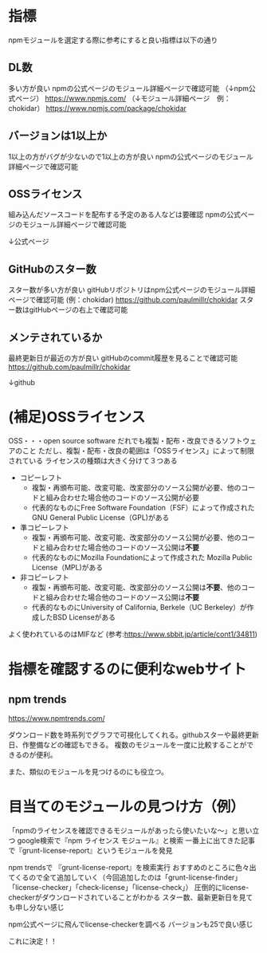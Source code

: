 # 指標
npmモジュールを選定する際に参考にすると良い指標は以下の通り

## DL数
多い方が良い
npmの公式ページのモジュール詳細ページで確認可能
（↓npm公式ページ）
https://www.npmjs.com/
（↓モジュール詳細ページ　例：chokidar）
https://www.npmjs.com/package/chokidar

## バージョンは1以上か
1以上の方がバグが少ないので1以上の方が良い
npmの公式ページのモジュール詳細ページで確認可能

## OSSライセンス
組み込んだソースコードを配布する予定のある人などは要確認
npmの公式ページのモジュール詳細ページで確認可能

↓公式ページ

## GitHubのスター数
スター数が多い方が良い
gitHubリポジトリはnpm公式ページのモジュール詳細ページで確認可能
(例：chokidar)
https://github.com/paulmillr/chokidar
スター数はgitHubページの右上で確認可能

## メンテされているか
最終更新日が最近の方が良い
gitHubのcommit履歴を見ることで確認可能
https://github.com/paulmillr/chokidar

↓github



# (補足)OSSライセンス
OSS・・・open source software
だれでも複製・配布・改良できるソフトウェアのこと
ただし、複製・配布・改良の範囲は「OSSライセンス」によって制限されている
ライセンスの種類は大きく分けて３つある

- コピーレフト
  - 複製・再頒布可能、改変可能、改変部分のソース公開が必要、他のコードと組み合わせた場合他のコードのソース公開が必要
  - 代表的なものにFree Software Foundation（FSF）によって作成されたGNU General Public License（GPL)がある
- 準コピーレフト
  - 複製・再頒布可能、改変可能、改変部分のソース公開が必要、他のコードと組み合わせた場合他のコードのソース公開は**不要**
  - 代表的なものにMozilla Foundationによって作成された Mozilla Public License（MPL)がある
- 非コピーレフト
  - 複製・再頒布可能、改変可能、改変部分のソース公開は**不要**、他のコードと組み合わせた場合他のコードのソース公開は**不要**
  - 代表的なものにUniversity of California, Berkele（UC Berkeley）が作成したBSD Licenseがある



よく使われているのはMIFなど
(参考:https://www.sbbit.jp/article/cont1/34811)



# 指標を確認するのに便利なwebサイト
## npm trends
https://www.npmtrends.com/

ダウンロード数を時系列でグラフで可視化してくれる。githubスターや最終更新日、作整備などの確認もできる。
複数のモジュールを一度に比較することができるのが便利。

また、類似のモジュールを見つけるのにも役立つ。


# 目当てのモジュールの見つけ方（例）
「npmのライセンスを確認できるモジュールがあったら使いたいな〜」と思い立つ
google検索で『npm ライセンス モジュール』と検索
一番上に出てきた記事で『grunt-license-report』というモジュールを発見

npm trendsで 『grunt-license-report』を検索実行
おすすめのところに色々出てくるので全て追加していく（今回追加したのは「grunt-license-finder」「license-checker」「check-license」「license-check」）
圧倒的にlicense-checkerがダウンロードされていることがわかる
スター数、最新更新日を見ても申し分ない感じ

npm公式ページに飛んでlicense-checkerを調べる
バージョンも25で良い感じ

これに決定！！

